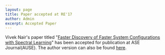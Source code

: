 ```yaml
---
layout: page
title: Paper accepted at RE'17
author: Admin
excerpt: Accepted Paper
---
```


Vivek Nair's paper titled "[Faster Discovery of Faster System Configurations with Spectral Learning](https://arxiv.org/pdf/1701.08106.pdf)" has been 
accepted for publication at ASE Journal(AUSE). The author version can also be found [here](https://arxiv.org/pdf/1701.08106.pdf).
